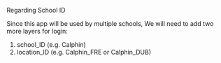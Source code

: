 Regarding School ID

Since this app will be used by multiple schools, We will need to add two more layers for login:

1) school_ID (e.g. Calphin)
2) location_ID (e.g. Calphin_FRE or Calphin_DUB)